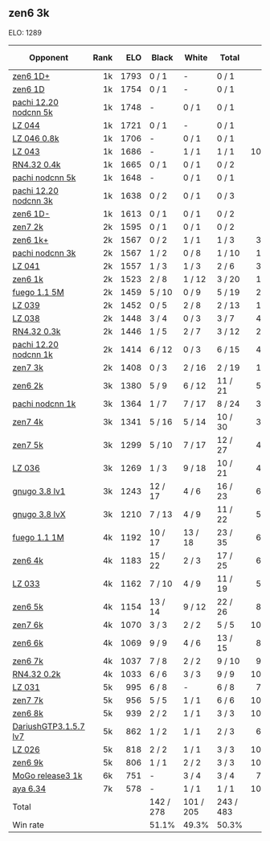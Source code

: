 ## zen6 3k ##

ELO: 1289

Opponent | Rank | ELO | Black | White | Total | Win rate
---------|-----:|----:|-------|-------|-------|-------:
[zen6 1D+](zen6%201D+.md) | 1k | 1793 | 0 / 1 | - | 0 / 1 | 0.0%
[zen6 1D](zen6%201D.md) | 1k | 1754 | 0 / 1 | - | 0 / 1 | 0.0%
[pachi 12.20 nodcnn 5k](pachi%2012.20%20nodcnn%205k.md) | 1k | 1748 | - | 0 / 1 | 0 / 1 | 0.0%
[LZ 044](LZ%20044.md) | 1k | 1721 | 0 / 1 | - | 0 / 1 | 0.0%
[LZ 046 0.8k](LZ%20046%200.8k.md) | 1k | 1706 | - | 0 / 1 | 0 / 1 | 0.0%
[LZ 043](LZ%20043.md) | 1k | 1686 | - | 1 / 1 | 1 / 1 | 100.0%
[RN4.32 0.4k](RN4.32%200.4k.md) | 1k | 1665 | 0 / 1 | 0 / 1 | 0 / 2 | 0.0%
[pachi nodcnn 5k](pachi%20nodcnn%205k.md) | 1k | 1648 | - | 0 / 1 | 0 / 1 | 0.0%
[pachi 12.20 nodcnn 3k](pachi%2012.20%20nodcnn%203k.md) | 1k | 1638 | 0 / 2 | 0 / 1 | 0 / 3 | 0.0%
[zen6 1D-](zen6%201D-.md) | 1k | 1613 | 0 / 1 | 0 / 1 | 0 / 2 | 0.0%
[zen7 2k](zen7%202k.md) | 2k | 1595 | 0 / 1 | 0 / 1 | 0 / 2 | 0.0%
[zen6 1k+](zen6%201k+.md) | 2k | 1567 | 0 / 2 | 1 / 1 | 1 / 3 | 33.3%
[pachi nodcnn 3k](pachi%20nodcnn%203k.md) | 2k | 1567 | 1 / 2 | 0 / 8 | 1 / 10 | 10.0%
[LZ 041](LZ%20041.md) | 2k | 1557 | 1 / 3 | 1 / 3 | 2 / 6 | 33.3%
[zen6 1k](zen6%201k.md) | 2k | 1523 | 2 / 8 | 1 / 12 | 3 / 20 | 15.0%
[fuego 1.1 5M](fuego%201.1%205M.md) | 2k | 1459 | 5 / 10 | 0 / 9 | 5 / 19 | 26.3%
[LZ 039](LZ%20039.md) | 2k | 1452 | 0 / 5 | 2 / 8 | 2 / 13 | 15.4%
[LZ 038](LZ%20038.md) | 2k | 1448 | 3 / 4 | 0 / 3 | 3 / 7 | 42.9%
[RN4.32 0.3k](RN4.32%200.3k.md) | 2k | 1446 | 1 / 5 | 2 / 7 | 3 / 12 | 25.0%
[pachi 12.20 nodcnn 1k](pachi%2012.20%20nodcnn%201k.md) | 2k | 1414 | 6 / 12 | 0 / 3 | 6 / 15 | 40.0%
[zen7 3k](zen7%203k.md) | 2k | 1408 | 0 / 3 | 2 / 16 | 2 / 19 | 10.5%
[zen6 2k](zen6%202k.md) | 3k | 1380 | 5 / 9 | 6 / 12 | 11 / 21 | 52.4%
[pachi nodcnn 1k](pachi%20nodcnn%201k.md) | 3k | 1364 | 1 / 7 | 7 / 17 | 8 / 24 | 33.3%
[zen7 4k](zen7%204k.md) | 3k | 1341 | 5 / 16 | 5 / 14 | 10 / 30 | 33.3%
[zen7 5k](zen7%205k.md) | 3k | 1299 | 5 / 10 | 7 / 17 | 12 / 27 | 44.4%
[LZ 036](LZ%20036.md) | 3k | 1269 | 1 / 3 | 9 / 18 | 10 / 21 | 47.6%
[gnugo 3.8 lv1](gnugo%203.8%20lv1.md) | 3k | 1243 | 12 / 17 | 4 / 6 | 16 / 23 | 69.6%
[gnugo 3.8 lvX](gnugo%203.8%20lvX.md) | 3k | 1210 | 7 / 13 | 4 / 9 | 11 / 22 | 50.0%
[fuego 1.1 1M](fuego%201.1%201M.md) | 4k | 1192 | 10 / 17 | 13 / 18 | 23 / 35 | 65.7%
[zen6 4k](zen6%204k.md) | 4k | 1183 | 15 / 22 | 2 / 3 | 17 / 25 | 68.0%
[LZ 033](LZ%20033.md) | 4k | 1162 | 7 / 10 | 4 / 9 | 11 / 19 | 57.9%
[zen6 5k](zen6%205k.md) | 4k | 1154 | 13 / 14 | 9 / 12 | 22 / 26 | 84.6%
[zen7 6k](zen7%206k.md) | 4k | 1070 | 3 / 3 | 2 / 2 | 5 / 5 | 100.0%
[zen6 6k](zen6%206k.md) | 4k | 1069 | 9 / 9 | 4 / 6 | 13 / 15 | 86.7%
[zen6 7k](zen6%207k.md) | 4k | 1037 | 7 / 8 | 2 / 2 | 9 / 10 | 90.0%
[RN4.32 0.2k](RN4.32%200.2k.md) | 4k | 1033 | 6 / 6 | 3 / 3 | 9 / 9 | 100.0%
[LZ 031](LZ%20031.md) | 5k | 995 | 6 / 8 | - | 6 / 8 | 75.0%
[zen7 7k](zen7%207k.md) | 5k | 956 | 5 / 5 | 1 / 1 | 6 / 6 | 100.0%
[zen6 8k](zen6%208k.md) | 5k | 939 | 2 / 2 | 1 / 1 | 3 / 3 | 100.0%
[DariushGTP3.1.5.7 lv7](DariushGTP3.1.5.7%20lv7.md) | 5k | 862 | 1 / 2 | 1 / 1 | 2 / 3 | 66.7%
[LZ 026](LZ%20026.md) | 5k | 818 | 2 / 2 | 1 / 1 | 3 / 3 | 100.0%
[zen6 9k](zen6%209k.md) | 5k | 806 | 1 / 1 | 2 / 2 | 3 / 3 | 100.0%
[MoGo release3 1k](MoGo%20release3%201k.md) | 6k | 751 | - | 3 / 4 | 3 / 4 | 75.0%
[aya 6.34](aya%206.34.md) | 7k | 578 | - | 1 / 1 | 1 / 1 | 100.0%
Total | | | 142 / 278 | 101 / 205 | 243 / 483 | 
Win rate| | | 51.1% | 49.3% | 50.3% | 
